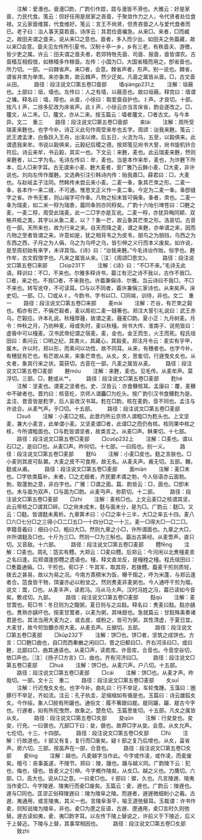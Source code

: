 <!-- { "loadSidebar": true } -->
　　注解：爱瀒也。啬濇□韵，广韵引作歰，歰与濇皆不滑也。大雅云：好是家啬，力民代食。笺云：但好任用是居家之吝啬，于聚敛作力之人，令代贤者处位食禄。又云家啬维寳，代食维好。笺云：言王不尙贤，但贵吝啬之人与爱代食者而已。老子曰：治人事天莫若啬。诗序云：其君俭啬褊急。从来□。来者，□而臧之。故田夫谓之啬夫。说从来□之意也。啬者，多入而少出，如田夫之务葢藏，故以来□会意。啬夫见左传所引夏书。汉制十亭一乡，乡有三老，有秩啬夫、游徼，皆少吏之属。许云：田夫谓之啬夫者，若郊特牲先啬、司啬、报啬，啬皆谓农。古啬穑互相假借，如稼穑多作稼啬。左传：小国为□，大国省穑而用之。卽省啬也。所力切。一部。一曰棘省声。来□者，会意。棘省声者，形声。别一说也。棘省，谓省并朿为单朿。来亦象朿，故云棘声，然少迂矣。凡啬之属皆从啬。□，古文啬从田。
　　路径：段注说文□第五卷□啬部
　　墙qiánɡp231上
　　注解：垣蔽也。土部曰：垣，墙也。左传曰：人之有墙，以蔽恶也。故曰垣蔽。释宫曰：墙谓之墉。释名曰：墙，障也。从啬，小徐曰：取爱啬自护也。丬声。才良切。十部。按凡丬声，二徐多肊改为床省声。此丬声，小徐云亦当言床省，韵会遂改之。□，籒文，从二禾。□，籒文，亦从二来。按玉篇云：墙者籒文，□者古文。与今本异。文二　重三
　　路径：段注说文□第五卷□啬部
　　来lái
　　注解：周所受瑞麦来麰也。也字今补。诗正义此句作周受来牟也五字。周颂：诒我来麰。笺云：武王渡孟津，白鱼跃入王舟，出涘以燎。后五日，火流为乌，五至，以榖俱来。此谓遗我来牟。书说以榖俱来，云榖纪后稷之德。按郑笺见尙书大誓，尙书旋机钤合符后。诗云来牟，书云榖，其实一也。下文云：来麰，麦也。此云瑞麦来麰，然则来麰者，以二字为名。毛诗左传曰：牟，麦也。当是本作来牟，麦也，为许麰下所本，后人□来字耳。古无谓来小麦、麰大麦者，至广雅乃云麳小麦、□大麦，非许说也。刘向左传作厘麰。文选典引注引韩诗内传：贻我嘉□。薛君曰：□，大麦也。与赵岐孟子注同。然韩传未尝云来小麦。二麦一夆，象其芒朿之形。二麦一夆，各本作一来二缝，不可通。惟思文正义作一麦二夆。今定为二麦一夆。夆卽缝字之省。许书无峯，则山端字可作夆。凡物之标末皆可偁夆。夆者，朿也。二麦一夆为瑞麦，如二米一稃为瑞黍，葢同夆则亦同稃矣。广韵十六咍引埤苍曰：□麰之麦，一麦二稃，周受此瑞麦。此一二□字亦是互讹。二麦一稃，亦犹异畮同颖、双觡共柢之类，其字以从象二麦，以？？象一芒，故云象其芒朿之形。洛哀切。古音在一部。天所来也，故为行来之来。自天而降之麦，谓之来麰，亦单谓之来，因而凡物之至者皆谓之来。许意如是，犹之相背韦之为皮韦，朋鸟之为朋挡，鸟西之为东西之西，子月之为人偁，乌之为乌呼之乌，皆引伸之义行而本义废矣。如许说，是至周初始有来字，未详其恉。《诗》曰：“诒我来麰。”今毛诗诒作贻，俗字也。麰作牟，古文假借字也。凡来之属皆从来。〖注〗《周颂□思文》。
　　路径：段注说文□第五卷□来部
　　□sìp231下
　　注解：《诗》曰：“不□不来。”毛诗无此语。释训曰：不□，不来也。尔雅多释诗书，葢江有汜之诗不我以，古作不我□。□者，来之也。不我□者，不来我也。许葢兼偁诗、尔雅。当云诗曰不我□，不□不来也。转写讹夺，不可读耳。□与以不同者，葢许兼偁三家诗也。从来矣声。床史切。一部。□，□或从彳。今韵书、字书以□、□同竢，训待，非也。文二　重一
　　路径：段注说文□第五卷□来部
　　麦mài
　　注解：芒谷，有芒朿之榖也。稻亦有芒，不偁芒榖者，麦以周初二麦一鏠箸也。郑注大誓引礼说曰：武王赤乌，芒榖应。许本礼说。秋穜厚薶，故谓之麦。薶麦□韵。夏小正：九月树麦。月令：仲秋之月，乃劝种麦，毋或失时，麦以秋穜。尙书大传、淮南子、说苑皆曰：虚昏中可以穜麦。汉书武帝纪谓之宿麦。麦，金也。金王而生，火王而死。程氏瑶田曰：素问云：□明之纪，其类火，其藏心，其榖麦。郑注月令云：麦实有孚甲，属木。许以时，郑以形，而素问以功性，故不同耳。从来，有穗者也。也字今补。有穗犹有芒也。有芒故从来，来象芒朿也。从夊。夊，思隹切。行遟曳夊夊也。从夊者，象其行来之状。莫获切。古音在一部。凡麦之属皆从麦。
　　路径：段注说文□第五卷□麦部
　　麰móu
　　注解：来麰，麦也。见毛传。从麦牟声。莫浮切。三部。□，麰或从艹。
　　路径：段注说文□第五卷□麦部
　　麧hé
　　注解：坚麦也。谓麦之坚者也。史、汉皆云：亦食穅核耳。孟康曰：覆，麦穅中不破者也。晋灼曰：核音纥，京师人谓麤□为纥头。按广韵引汉书食穅麧为是。孟注、晋音皆是麧字，后人妄改汉书耳。麧在□韵，核在麦韵，音不同也。孟注与许说合。从麦气声。乎□切。十五部。
　　路径：段注说文□第五卷□麦部
　　□suǒ
　　注解：小麦□之核。此晋灼所云京师人谓粗□为麧头也。上文坚麦，兼大小麦言，此单谓小麦。又坚麦谓□者，此谓□之而仍有核。核同果中核之核，今所谓粗面也。□与麧皆谓坚者，故类言之。从麦□声。稣果切。十七部。
　　路径：段注说文□第五卷□麦部
　　□cuóp232上
　　注解：□麦也。谓以石□之，是曰□也。从麦□声。昨何切。十七部。一曰捣也。别一义。
　　路径：段注说文□第五卷□麦部
　　麸fū
　　注解：小麦□皮也。麸之言肤也。□小麦则其皮可飤嘼。大麦之皮不可食用，故无名。从麦夫声。甫无切。五部。麱，麸或从甫。
　　路径：段注说文□第五卷□麦部
　　面miàn
　　注解：麦□末也。□字依类篇补。末者，□之尤细者，齐民要术谓之勃，今人俗语亦云面勃。勃，取蓬勃之意，非白字也。广雅：□谓之面。篇、韵皆云：□，面也。□卽末也。末与面为双声，□与面为□韵。从麦丏声。弥箭切。十二部。
　　路径：段注说文□第五卷□麦部
　　□zhí
　　注解：麦核□也。上文云麦□之核谓其坚，此云带核之□谓其□碎。□之尙未成末，麸与面未分，是为□。广韵云：麸□。又云：□麸。皆谓麸未离析。九章筭术曰：小□之率十三半，大□之率五十四。麦八□六□七分□之三得小□二□五□一十四分□之一十三。麦一□得大□一□二□。李籍音羲曰：细曰小□，粗曰大□。然则九章之小□，许所谓面也。九章之大□，许所谓麸及□也。十斤为三□。然则一□为三斛也。葢出古筭经。从麦啻声。直只切。又音敌。十六部。
　　路径：段注说文□第五卷□麦部
　　麷fēnɡ
　　注解：□麦也。周礼：笾实有麷。大郑云：□麦曰麷。后郑云：今河闲以北煑穜麦卖之名曰逢。后郑谓逢卽麷之遗语也。穜，释文直龙反，是穜稑之穜。程氏瑶田曰：□煑葢通偁。□，干煎也。荀□子：午其军，取其将，若拨麷。葢麦干煎则质轻，拨去之甚易，故以为易之况。今南方蒸稬米为饭，曝干煼之，呼为米蓬，与郑云逢者合。笾食皆干物，饵餈亦必以粉坌之。然则煑麦非麦粥也。今人通呼干煎为煼。说文：鬻，□也。从麦丰声，读若冯。冯从马仌声。汉时冯姓之冯，葢已读如今音矣。敷戎切。九部。
　　路径：段注说文□第五卷□麦部
　　麮qù
　　注解：麦甘鬻也。荀□书：冬日则为之饘粥，夏日则与之瓜麮。释名曰：煑麦曰麮。麮亦龋也。煑熟亦龋坏也。按麦甘鬻者，以麦为粥，其味甜也。急就篇云：甘麮殊美奏诸君是也。其法当用大麦为之，或去皮，或粉之，皆可为粥，其性清虚，于夏日宜。大麦甘，故今煎饴餹亦用大麦。从麦去声。丘据切。五部。
　　路径：段注说文□第五卷□麦部
　　□kūp232下
　　注解：饼□也。饼□者，坚筑之成饼也。方言：□□麰□曲也，自□而西秦豳之闲曰□，晋之旧都曰□，齐右河泲曰□，或曰麰，北鄙曰□，曲其通语也。从麦□声，读若库。许音库，合音也。今音空谷切，依□声也。〖注〗《扬子□方言》□，曲也。齐有河济曰□。
　　路径：段注说文□第五卷□麦部
　　□huá
　　注解：饼□也。从麦穴声。户八切。十五部。
　　路径：段注说文□第五卷□麦部
　　□cái
　　注解：饼□也。从麦才声。昨哉切。一部。文十三　重二
　　路径：段注说文□第五卷□麦部
　　夊suī
　　注解：行迟曳夊夊也。也字今补。曲礼曰：行不举足，车轮曳踵。玉藻曰：圈豚行不举足，齐如流。注云：孔子执圭，足缩缩如有循是也。玉篇曰：诗云雄狐夊夊。今作绥。象人□胫有所躧也。通俗文：履不箸跟曰屣。屣同躧，躧、屣古今字也。行遟者，如有所拕曳然，故象之。楚危切。玉篇思隹切。十五部。凡夊之属皆从夊。
　　路径：段注说文□第五卷□夊部
　　夋qūn
　　注解：行夋夋也。夋夋，行皃。一曰倨也。亢部□下曰：夋，倨也。故莽□字从夋。会意。从夊允声。七伦切。十三、十四部。
　　路径：段注说文□第五卷□夊部
　　□fú
　　注解：行故道也。彳部又有复，复行而□废矣。疑彳部之复乃后增也。从夊，畗省声。房六切。三部。按畐声在一部，合音也。
　　路径：段注说文□第五卷□夊部
　　夌línɡ
　　注解：越也。凡夌越字当作此。今字或作凌，或作凌，而夌废矣。檀弓：丧事虽遽，不陵节。郑曰：陵，躐也。躐与越义同。广韵陵下云：犯也，侮也，侵也。皆夌义之引伸。今字槪作陵矣。从夊□。越之义也。力膺切。六部。□，高大也。说从□之意。一曰夌□也。彳部曰：徲，久也。凡言陵遟、陵夷当作夌□，今字陵遟、陵夷行而夌□废矣。玉篇云：夌，遟也。广韵云：陵遟也。遟与□同也。匡谬正俗释陵遟曰：陵为陵阜之陵。而遟者，遟遟微细削小之羲。古遟、夷通用，或言陵夷，其义一也。言陵阜渐平，喻王道弛替耳。玉裁谓：许书作夌，则知说陵为陵阜，非也。夌□为邌之反语，古遟、邌通用，夌□言时久则弛替。遟古读如夷，夌、夷□韵字耳。以左传下陵上替说之，许前义于下陵近，后义于上替近。下陵与上替，其事常相因也。
　　路径：段注说文□第五卷□夊部
　　致zhì
